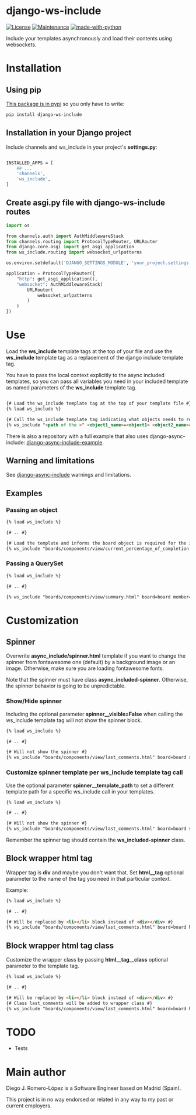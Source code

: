 # django-ws-include

[![License](https://img.shields.io/badge/License-MIT-blue.svg)](https://opensource.org/licenses/MIT)
[![Maintenance](https://img.shields.io/badge/Maintained%3F-yes-green.svg)](https://github.com/diegojromerolopez/django-ws-include/graphs/commit-activity)
[![made-with-python](https://img.shields.io/badge/Made%20with-Python-1f425f.svg)](https://www.python.org/)

Include your templates asynchronously and load their contents using websockets.

# Installation

## Using pip

[This package is in pypi](https://pypi.python.org/pypi/django-ws-include) so you only have to write:

```sh
pip install django-ws-include
```

## Installation in your Django project

Include channels and ws_include in your project's **settings.py**:

```sh

INSTALLED_APPS = [
    ## ...
    'channels',
    'ws_include',
]

```

## Create asgi.py file with django-ws-include routes

```python
import os

from channels.auth import AuthMiddlewareStack
from channels.routing import ProtocolTypeRouter, URLRouter
from django.core.asgi import get_asgi_application
from ws_include.routing import websocket_urlpatterns

os.environ.setdefault('DJANGO_SETTINGS_MODULE', 'your_project.settings')

application = ProtocolTypeRouter({
    "http": get_asgi_application(),
    "websocket": AuthMiddlewareStack(
        URLRouter(
            websocket_urlpatterns
        )
    )
})

```

# Use

Load the **ws_include** template tags at the top of your file and use the **ws_include**
template tag as a replacement of the django include template tag.

You have to pass the local context explicitly to the async included templates, so you can pass all variables you
need in your included template as named parameters of the **ws_include** template tag.

```html

{# Load the ws_include template tag at the top of your template file #}
{% load ws_include %}

{# Call the ws_include template tag indicating what objects needs to replace it #}
{% ws_include "<path of the >" <object1_name>=<object1> <object2_name>=<object2> ... <objectN_name>=<objectN>  %}
```

There is also a repository with a full example that also uses django-async-include:
[django-async-include-example](https://github.com/diegojromerolopez/django-async-include-example).

## Warning and limitations
See [django-async-include](https://github.com/diegojromerolopez/django-async-include) warnings and limitations.

## Examples

### Passing an object

```html
{% load ws_include %}

{# .. #}

{# Load the template and informs the board object is required for the included template  #}
{% ws_include "boards/components/view/current_percentage_of_completion.html" board=board %}
```

### Passing a QuerySet

```html
{% load ws_include %}

{# .. #}

{% ws_include "boards/components/view/summary.html" board=board member=member next_due_date_cards=next_due_date_cards %}
```

# Customization

## Spinner

Overwrite **async_include/spinner.html** template if you want to change the spinner from fontawesome
one (default) by a background image or an image. Otherwise, make sure you are loading fontawesome fonts.

Note that the spinner must have class **async_included-spinner**. Otherwise, the spinner behavior
is going to be unpredictable.

### Show/Hide spinner

Including the optional parameter **spinner__visible=False** when calling the ws_include template tag
will not show the spinner block.

```html
{% load ws_include %}

{# .. #}

{# Will not show the spinner #}
{% ws_include "boards/components/view/last_comments.html" board=board spinner__visible=False %}
```

### Customize spinner template per ws_include template tag call

Use the optional parameter **spinner__template_path** to set a different template path for a
specific ws_include call in your templates.

```html
{% load ws_include %}

{# .. #}

{# Will not show the spinner #}
{% ws_include "boards/components/view/last_comments.html" board=board spinner__template_path="templates/comments/last_comments_spinner.html" %}
```

Remember the spinner tag should contain the **ws_included-spinner** class.

## Block wrapper html tag

Wrapper tag is **div** and maybe you don't want that. Set **html__tag** optional parameter to the name of
the tag you need in that particular context.

Example:

```html
{% load ws_include %}

{# .. #}

{# Will be replaced by <li></li> block instead of <div></div> #}
{% ws_include "boards/components/view/last_comments.html" board=board html__tag='li' %}
```

## Block wrapper html tag class

Customize the wrapper class by passing **html__tag__class** optional parameter to the template tag.

```html
{% load ws_include %}

{# .. #}

{# Will be replaced by <li></li> block instead of <div></div> #}
{# Class last_comments will be added to wrapper class #}
{% ws_include "boards/components/view/last_comments.html" board=board html__tag='li' html__tag__class='last_comments' %}
```

# TODO
* Tests

# Main author
Diego J. Romero-López is a Software Engineer based on Madrid (Spain).

This project is in no way endorsed or related in any way to my past or current employers.